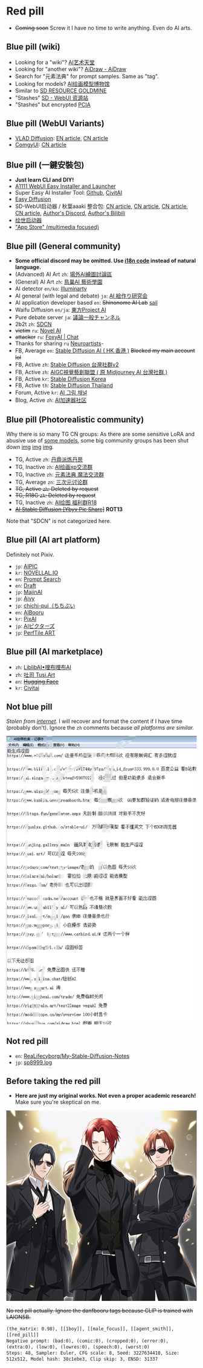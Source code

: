 # Red pill #

- ~~Coming soon~~ Screw it I have no time to write anything. Even do AI arts.

## Blue pill (wiki) ##

- Looking for a "wiki"? [AI艺术天堂](https://a2a.top/)
- Looking for "another wiki"? [AiDraw - AiDraw](https://stable-diffusion-book.vercel.app/en/)
- Search for "元素法典" for prompt samples. Same as "tag".
- Looking for models? [AI绘画模型博物馆](https://aimodel.subrecovery.top/)
- Similar to [SD RESOURCE GOLDMINE](https://rentry.org/sdgoldmine)
- "Stashes" [SD - WebUI 资源站](https://www.123114514.xyz/)
- "Stashes" but encrypted [PCIA](https://huggingface.co/Cinnamomo/pcia)

## Blue pill (WebUI Variants) ##

- [VLAD Diffusion](https://github.com/vladmandic/automatic): [EN article](https://generativeai.pub/complete-guide-to-vlad-diffusion-installation-an-automatic1111-alternative-for-stable-diffusion-25b43fbc67e7), [CN article](https://zhuanlan.zhihu.com/p/624417721)
- [ComgyUI](https://github.com/comfyanonymous/ComfyUI): [CN article](https://zhuanlan.zhihu.com/p/620297462)

## Blue pill (一鍵安裝包) ##

- **Just learn CLI and DIY!**
- [A1111 WebUI Easy Installer and Launcher](https://github.com/EmpireMediaScience/A1111-Web-UI-Installer)
- Super Easy AI Installer Tool: [Github](https://github.com/diStyApps/seait), [CivitAI](https://civitai.com/models/27574/super-easy-ai-installer-tool)
- [Easy Diffusion](https://github.com/easydiffusion/easydiffusion)
- SD-WebUI启动器 / 秋葉aaaki 整合包: [CN article](https://zhuanlan.zhihu.com/p/607573450), [CN article](https://zhuanlan.zhihu.com/p/596417901), [CN article](https://zhuanlan.zhihu.com/p/607573450), [CN article](https://blog.csdn.net/supperman_009/article/details/130618045), [Author's Discord](https://discord.gg/Uu3syD9PnR), [Author's Bilibili](https://space.bilibili.com/12566101)
- [绘世启动器](https://apps.microsoft.com/store/detail/%E7%BB%98%E4%B8%96%E5%90%AF%E5%8A%A8%E5%99%A8/9NXBR1M0V7M1?hl=zh-cn&gl=cn)
- ["App Store" (multimedia focused)](https://pinokio.computer/)

## Blue pill (General community) ##

- **Some official discord may be omitted. Use [i18n code](https://github.com/ladjs/i18n-locales) instead of natural language.**
- (Advanced) AI Art `zh`: [場外AI繪圖討論區](https://discord.gg/k57gkxWgev) 
- (General) AI Art `zh`: [鳥巢AI 藝術學園](https://discord.gg/gUSqkYE7)
- AI detector `en/ko`: [Illuminarty](https://discord.gg/YeTYaUe8)
- AI general (with legal and debate)  `ja`: [AI 絵作り研究会](https://discord.gg/ai-jp)
- AI application developer based `en`: ~~Shinonome AI Lab~~ [sail](https://discord.gg/TXW8tAvU)
- Waifu Diffusion `en/ja`: [東方Project AI](https://discord.gg/touhouai)
- Pure debate server `ja`: [議論一般チャンネル](https://discord.gg/HjYRv2rZ)
- 2b2t `zh`: [SDCN](https://t.me/StableDiffusion_CN)
- ~~victim~~ `ru`: [Novel AI](https://t.me/Novel_AI_Group)
- ~~attacker~~ `ru`: [FoxyAI | Chat](https://t.me/ai_regeneration_chat)
- Thanks for sharing `ru` [Neuroartists](https://t.me/neuroartists)- 
- FB, Average `en`: [Stable Diffusion AI ( HK 香港 )](https://www.facebook.com/groups/401633922161662/) ~~Blocked my main account lol~~
- FB, Active `zh`: [Stable Diffusion 台灣社群v2](https://www.facebook.com/groups/619813739922551/)
- FB, Active `zh`: [AIGC視覺藝創聯盟 ( 原 Midjourney AI 台灣社群 )](https://www.facebook.com/groups/1014779572745632/)
- FB, Active `kr`: [Stable Diffusion Korea](https://www.facebook.com/groups/1394143228095187)
- FB, Active `th`: [Stable Diffusion Thailand](https://www.facebook.com/groups/1091513994797057)
- Forum, Active `kr`: [AI 그림 채널](https://arca.live/b/aiart)
- Blog, Active `zh`: [AI加速器社区](https://www.acceleratori.com/d/11152)

## Blue pill (Photorealistic community) ##

Why there is so many TG CN groups: As there are some sensitive LoRA and abusive use of [some models](https://huggingface.co/TASUKU2023/Chilloutmix), some big community groups has been shut down [img](img/Screenshot_2023-02-20-20-00-53-46_18fe6f119af5ae2c728d929083699df1.jpg) [img](img/Screenshot_2023-02-20-20-00-48-50_18fe6f119af5ae2c728d929083699df1.jpg) [img](img/photo_2023-02-22_01-11-17.jpg).

- TG, Active `zh`: [丹鼎派炼丹房](https://t.me/aisetu2333)
- TG, Inactive `zh`: [AI绘画xp交流群](https://t.me/AIpainting)
- TG, Inactive `zh`: [元素法典 魔法交流群](https://t.me/+6Qj1Zr714ZI4OTRl)
- TG, Average `zn`: [三次元讨论群](https://t.me/huatu3d)
- ~~TG, Active `zh`: Deleted by request~~
- ~~TG, R18G `zh`: Deleted by request~~
- TG, Inactive `zh`: [AI绘图 福利群R18](https://t.me/AIaek86)
- ~~[AI Stable Diffusion [Ybyv Pic Share]](https://t.me/AI_StableDiffusion_Ybyv)~~  **ROT13**

Note that "SDCN" is not categorized here.

## Blue pill (AI art platform) ## 

Definitely not Pixiv.

- `jp`: [AIPIC](https://ai-arts-iota.vercel.app/zh)
- `kr`: [NOVELLAL.IO](https://novelai.io/)
- `en`: [Prompt Search](https://ptsearch.info/)
- `en`: [Draft](https://draft.art/)
- `jp`: [MajinAI](https://majinai.art/)
- `jp`: [Aivy](https://aivy.run/)
- `jp`: [chichi-pui（ちちぷい](https://www.chichi-pui.com/)
- `en`: [AIBooru](https://aibooru.online/)
- `kr`: [PixAI](https://pixai.art/)
- `jp`: [AIピクターズ](https://www.aipictors.com/)
- `jp`: [PerfTile ART](https://perftile.art/)

## Blue pill (AI marketplace) ##

- `zh`: [LiblibAI•哩布哩布AI](https://www.liblibai.com/)
- `zh`: [吐司 Tusi.Art](https://tusi.art/)
- `en`: ~~[Hugging Face](https://huggingface.co/)~~
- `kr`: [Civitai](https://civitai.com/)

## Not blue pill ##

*Stolen from [internet](https://t.me/StableDiffusion_CN/1199467)*. I will recover and format the content if I have time (probably don't). Ignore the `zh` comments because *all platforms are similar.*

![img/photo_2023-07-10_12-18-04.jpg](img/photo_2023-07-10_12-18-04.jpg)

## Not red pill ##
- `en`: [ReaLifecyborg/My-Stable-Diffusion-Notes](https://github.com/ReaLifecyborg/My-Stable-Diffusion-Notes)
- `jp`: [sp8999.log](https://sp8999.com/)

## Before taking the red pill ##

- **Here are just my original works. Not even a proper academic research!** Make sure you're skeptical on me.

![img/agent_smith.png](img/agent_smith.png)

~~No red pill actually. Ignore the danfbooru tags because CLIP is trained with LAION5B.~~

```
(the_matrix: 0.98), [[1boy]], [[male_focus]], [[agent_smith]], [[red_pill]]
Negative prompt: (bad:0), (comic:0), (cropped:0), (error:0), (extra:0), (low:0), (lowres:0), (speech:0), (worst:0)
Steps: 48, Sampler: Euler, CFG scale: 8, Seed: 3227634410, Size: 512x512, Model hash: 38c1ebe3, Clip skip: 3, ENSD: 31337
```
